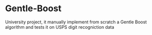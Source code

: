 # Gentle-Boost
University project, it manually implement from scratch a Gentle Boost algorithm and tests it on USPS digit recogniction data
